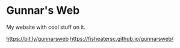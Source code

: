 # Gunnar's Web

My website with cool stuff on it.

https://bit.ly/gunnarsweb
https://fisheatersc.github.io/gunnarsweb/
